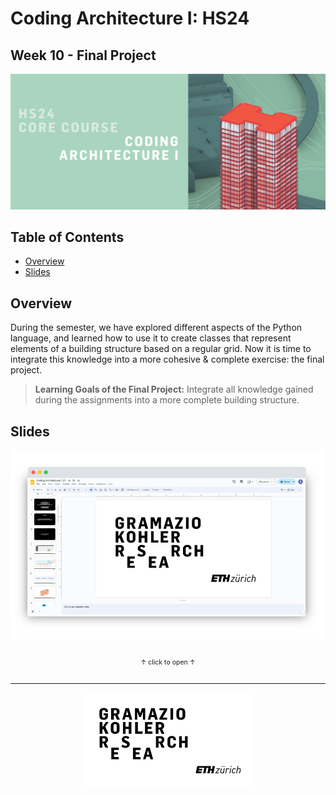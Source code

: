 # Coding Architecture I: HS24

## Week 10 - Final Project

![Course Banner](/.static/cai-banner_hs24.jpg)

## Table of Contents

* [Overview](#overview)
* [Slides](#slides)

## Overview

During the semester, we have explored different aspects of the Python language, and learned how to use it to create classes that represent elements of a building structure based on a regular grid. Now it is time to integrate this knowledge into a more cohesive & complete exercise: the final project.

>**Learning Goals of the Final Project:** Integrate all knowledge gained during the assignments into a more complete building structure.


## Slides

[![Slides](/lectures/week-01/images/slides.png)](https://docs.google.com/presentation/d/1dEQSF3LtD-yBEukwvURv1rIrTloKFkjuNvsZ6Ug8Idk/edit?usp=sharing)

<div style="display: flex; justify-content: center; align-items: center; height: 1vh;">
    <p style="font-size: 75%;">
        ↑ click to open ↑
    </p>
</div>

---

<p align="middle">
<img src="../../.static/gkr-logo.png" alt="Gramazio Kohler Research" height="150"/>
</p>